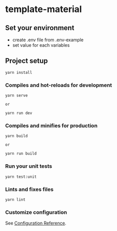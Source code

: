 # template-material

## Set your environment
- create .env file from .env-example
- set value for each variables

## Project setup
```
yarn install
```

### Compiles and hot-reloads for development
```
yarn serve

or

yarn run dev
```

### Compiles and minifies for production
```
yarn build

or

yarn run build
```

### Run your unit tests
```
yarn test:unit
```

### Lints and fixes files
```
yarn lint
```

### Customize configuration
See [Configuration Reference](https://cli.vuejs.org/config/).
